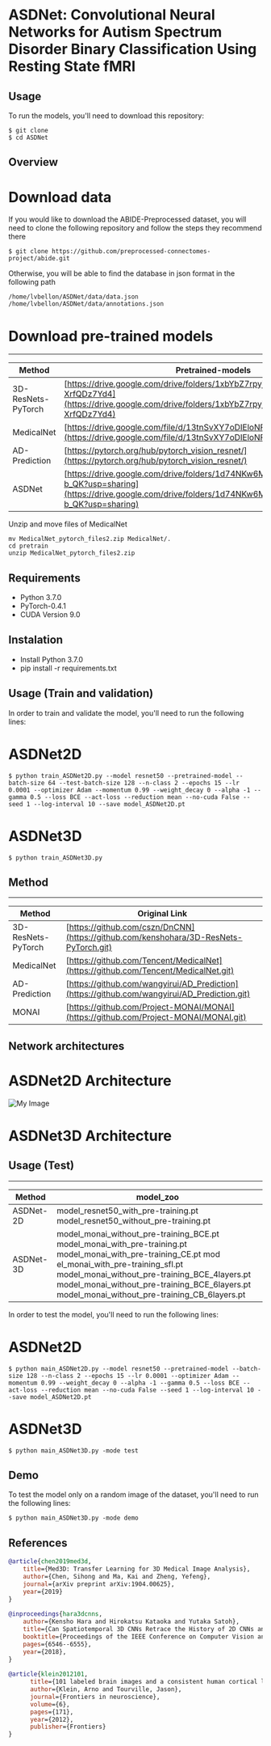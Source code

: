 # ASDNet: Convolutional Neural Networks for Autism Spectrum Disorder Binary Classification Using Resting State fMRI
## Usage

To run the models, you'll need to download this repository:
```
$ git clone 
$ cd ASDNet
```
## Overview
# Download data
If you would like to download the ABIDE-Preprocessed dataset, you will need to clone the following repository and follow the steps they recommend there
```
$ git clone https://github.com/preprocessed-connectomes-project/abide.git
```
Otherwise, you will be able to find the database in json format in the following path
```
/home/lvbellon/ASDNet/data/data.json
/home/lvbellon/ASDNet/data/annotations.json
```
# Download pre-trained models

----------
| Method | Pretrained-models |
|---|---|
| 3D-ResNets-PyTorch |[https://drive.google.com/drive/folders/1xbYbZ7rpyjftI_KCk6YuL-XrfQDz7Yd4](https://drive.google.com/drive/folders/1xbYbZ7rpyjftI_KCk6YuL-XrfQDz7Yd4)|
| MedicalNet |[https://drive.google.com/file/d/13tnSvXY7oDIEloNFiGTsjUIYfS3g3BfG/view](https://drive.google.com/file/d/13tnSvXY7oDIEloNFiGTsjUIYfS3g3BfG/view)|
| AD-Prediction |[https://pytorch.org/hub/pytorch_vision_resnet/](https://pytorch.org/hub/pytorch_vision_resnet/)|
| ASDNet |[https://drive.google.com/drive/folders/1d74NKw6Md4difhD4p8HPeGXvXr2-b_QK?usp=sharing](https://drive.google.com/drive/folders/1d74NKw6Md4difhD4p8HPeGXvXr2-b_QK?usp=sharing)|

Unzip and move files of MedicalNet
```
mv MedicalNet_pytorch_files2.zip MedicalNet/.
cd pretrain
unzip MedicalNet_pytorch_files2.zip
```

## Requirements
- Python 3.7.0
- PyTorch-0.4.1
- CUDA Version 9.0

## Instalation

- Install Python 3.7.0
- pip install -r requirements.txt

## Usage (Train and validation)
In order to train and validate the model, you'll need to run the following lines:
# ASDNet2D
```
$ python train_ASDNet2D.py --model resnet50 --pretrained-model --batch-size 64 --test-batch-size 128 --n-class 2 --epochs 15 --lr 0.0001 --optimizer Adam --momentum 0.99 --weight_decay 0 --alpha -1 --gamma 0.5 --loss BCE --act-loss --reduction mean --no-cuda False --seed 1 --log-interval 10 --save model_ASDNet2D.pt 
```
# ASDNet3D
```
$ python train_ASDNet3D.py 
```
## Method

----------
| Method | Original Link |
|---|---|
| 3D-ResNets-PyTorch |[https://github.com/cszn/DnCNN](https://github.com/kenshohara/3D-ResNets-PyTorch.git)|
| MedicalNet |[https://github.com/Tencent/MedicalNet](https://github.com/Tencent/MedicalNet.git)|
| AD-Prediction |[https://github.com/wangyirui/AD_Prediction](https://github.com/wangyirui/AD_Prediction.git)|
| MONAI |[https://github.com/Project-MONAI/MONAI](https://github.com/Project-MONAI/MONAI.git)|

## Network architectures
# ASDNet2D Architecture
![My Image](/assets/ASDNet2D.png)
# ASDNet3D Architecture

## Usage (Test)
----------
| Method | model_zoo |
|---|---|
| ASDNet-2D |model_resnet50_with_pre-training.pt model_resnet50_without_pre-training.pt|
| ASDNet-3D |model_monai_without_pre-training_BCE.pt model_monai_with_pre-training.pt model_monai_with_pre-training_CE.pt mod el_monai_with_pre-training_sfl.pt model_monai_without_pre-training_BCE_4layers.pt model_monai_without_pre-training_BCE_6layers.pt model_monai_without_pre-training_CB_6layers.pt|


In order to test the model, you'll need to run the following lines:
# ASDNet2D
```
$ python main_ASDNet2D.py --model resnet50 --pretrained-model --batch-size 128 --n-class 2 --epochs 15 --lr 0.0001 --optimizer Adam --momentum 0.99 --weight_decay 0 --alpha -1 --gamma 0.5 --loss BCE --act-loss --reduction mean --no-cuda False --seed 1 --log-interval 10 --save model_ASDNet2D.pt
```
# ASDNet3D
```
$ python main_ASDNet3D.py -mode test
```
## Demo
To test the model only on a random image of the dataset, you'll need to run the following lines:
```
$ python main_ASDNet3D.py -mode demo
```

## References
```BibTex
@article{chen2019med3d,
    title={Med3D: Transfer Learning for 3D Medical Image Analysis},
    author={Chen, Sihong and Ma, Kai and Zheng, Yefeng},
    journal={arXiv preprint arXiv:1904.00625},
    year={2019}
}
    
@inproceedings{hara3dcnns,
    author={Kensho Hara and Hirokatsu Kataoka and Yutaka Satoh},
    title={Can Spatiotemporal 3D CNNs Retrace the History of 2D CNNs and ImageNet?},
    booktitle={Proceedings of the IEEE Conference on Computer Vision and Pattern Recognition (CVPR)},
    pages={6546--6555},
    year={2018},
}
    
@article{klein2012101,
      title={101 labeled brain images and a consistent human cortical labeling protocol},
      author={Klein, Arno and Tourville, Jason},
      journal={Frontiers in neuroscience},
      volume={6},
      pages={171},
      year={2012},
      publisher={Frontiers}
}

```

